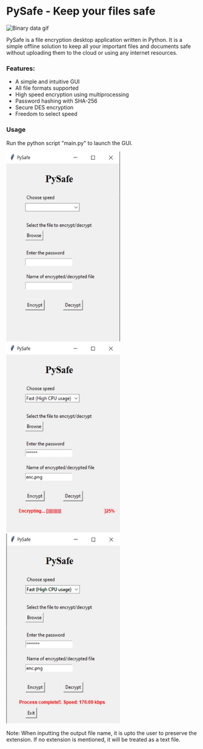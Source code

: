 # PySafe - Keep your files safe

![Binary data gif](https://media.giphy.com/media/Q61LJj43H48z1FIK4X/giphy-downsized.gif)

PySafe is a file encryption desktop application written in Python. It is a simple offline solution to keep all your important files and documents safe without uploading them to the cloud or using any internet resources.

### Features:
  <ul>
    <li>A simple and intuitive GUI</li>
    <li>All file formats supported</li>
    <li>High speed encryption using multiprocessing</li>
    <li>Password hashing with SHA-256</li>
    <li>Secure DES encryption</li>
    <li>Freedom to select speed</li>
  </ul>
  
  
### Usage
Run the python script "main.py" to launch the GUI.

<p float="left">
  <img src="./screenshots/landing.jpg" height="500" width="300">
  <img src="./screenshots/processing.jpg" height="500" width="300">
  <img src="./screenshots/done.jpg" height="500" width="300">
</p>

Note: When inputting the output file name, it is upto the user to preserve the extension. If no extension is mentioned, it will be treated as a text file.
